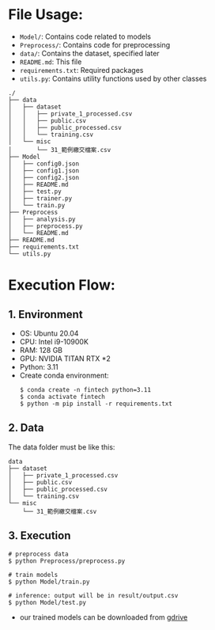 # File Usage:
* `Model/`: Contains code related to models
* `Preprocess/`: Contains code for preprocessing
* `data/`: Contains the dataset, specified later
* `README.md`: This file
* `requirements.txt`: Required packages
* `utils.py`: Contains utility functions used by other classes

```
./
├── data
│   ├── dataset
│   │   ├── private_1_processed.csv
│   │   ├── public.csv
│   │   ├── public_processed.csv
│   │   └── training.csv
│   └── misc
│       └── 31_範例繳交檔案.csv
├── Model
│   ├── config0.json
│   ├── config1.json
│   ├── config2.json
│   ├── README.md
│   ├── test.py
│   ├── trainer.py
│   └── train.py
├── Preprocess
│   ├── analysis.py
│   ├── preprocess.py
│   └── README.md
├── README.md
├── requirements.txt
└── utils.py
```

# Execution Flow:
## 1. Environment
* OS: Ubuntu 20.04
* CPU: Intel i9-10900K
* RAM: 128 GB
* GPU: NVIDIA TITAN RTX *2
* Python: 3.11
* Create conda environment:
    ```
    $ conda create -n fintech python=3.11
    $ conda activate fintech
    $ python -m pip install -r requirements.txt
    ```

## 2. Data
The data folder must be like this:
```
data
├── dataset
│   ├── private_1_processed.csv
│   ├── public.csv
│   ├── public_processed.csv
│   └── training.csv
└── misc
    └── 31_範例繳交檔案.csv
```
## 3. Execution
```
# preprocess data
$ python Preprocess/preprocess.py

# train models
$ python Model/train.py

# inference: output will be in result/output.csv
$ python Model/test.py
```
* our trained models can be downloaded from [gdrive](https://drive.google.com/file/d/1JsPNSk1-PzP0JxN72lNnrlfUS52BRzjz/view?usp=sharing) 
